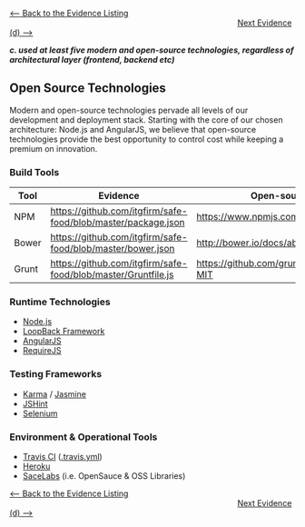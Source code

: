 [<-- Back to the Evidence Listing](https://github.com/itgfirm/safe-food/edit/master/Evidence)  &nbsp;&nbsp;&nbsp;&nbsp;&nbsp;&nbsp;&nbsp;&nbsp;&nbsp;&nbsp;&nbsp;&nbsp;&nbsp;&nbsp;&nbsp;&nbsp;&nbsp;&nbsp;&nbsp;&nbsp;&nbsp;&nbsp;&nbsp;&nbsp;&nbsp;&nbsp;&nbsp;&nbsp;&nbsp;&nbsp;&nbsp;&nbsp;&nbsp;&nbsp;&nbsp;&nbsp;&nbsp;&nbsp;&nbsp;&nbsp;&nbsp;&nbsp;&nbsp;&nbsp;&nbsp;&nbsp;&nbsp;&nbsp;&nbsp;&nbsp;&nbsp;&nbsp;&nbsp;&nbsp;&nbsp;&nbsp;&nbsp;&nbsp;&nbsp;&nbsp;&nbsp;&nbsp;&nbsp;&nbsp;&nbsp;&nbsp;&nbsp;&nbsp;&nbsp;&nbsp;&nbsp;&nbsp;&nbsp;&nbsp;&nbsp;&nbsp;&nbsp;&nbsp;&nbsp;&nbsp;&nbsp;&nbsp;&nbsp;&nbsp;&nbsp;&nbsp;&nbsp;&nbsp;&nbsp;&nbsp;&nbsp;&nbsp;&nbsp;&nbsp;&nbsp;&nbsp;&nbsp;&nbsp;&nbsp;&nbsp;&nbsp;&nbsp;[Next Evidence (d) -->](https://github.com/itgfirm/safe-food/edit/master/Evidence/d)

***c. used at least five modern and open-source technologies, regardless of architectural layer (frontend, backend etc)***

## Open Source Technologies
Modern and open-source technologies pervade all levels of our development and deployment stack.  Starting with the core of our chosen architecture: Node.js and AngularJS, we believe that open-source technologies provide the best opportunity to control cost while keeping a premium on innovation.



### Build Tools
| Tool  | Evidence  | Open-source Documentation  |
|---|---|---|
| NPM  | https://github.com/itgfirm/safe-food/blob/master/package.json  | https://www.npmjs.com/policies/npm-license  |
| Bower  | https://github.com/itgfirm/safe-food/blob/master/bower.json  | http://bower.io/docs/about/  |
| Grunt  | https://github.com/itgfirm/safe-food/blob/master/Gruntfile.js  | https://github.com/gruntjs/grunt/blob/master/LICENSE-MIT  |

### Runtime Technologies
- [Node.js]()
- [LoopBack Framework](https://github.com/itgfirm/safe-food/blob/master/server/server.js)
- [AngularJS](https://github.com/itgfirm/safe-food/blob/master/client/scripts/app.js)
- [RequireJS](https://github.com/itgfirm/safe-food/blob/master/client/index.html)

### Testing Frameworks
- [Karma](https://github.com/itgfirm/safe-food/blob/master/client/test/karma.conf.js) / [Jasmine](https://github.com/itgfirm/safe-food/blob/master/client/test/karma.conf.js)
- [JSHint](https://github.com/itgfirm/safe-food/blob/master/.jshintrc)
- [Selenium](https://github.com/itgfirm/safe-food/tree/master/test/selenium)

### Environment & Operational Tools
- [Travis CI](https://travis-ci.org/itgfirm/safe-food/builds) ([.travis.yml](https://github.com/itgfirm/safe-food/blob/master/.travis.yml))
- [Heroku](http://safe-food.herokuapp.com)
- [SaceLabs](https://saucelabs.com/u/itg-gsa-bpa) (i.e. OpenSauce & OSS Libraries)

[<-- Back to the Evidence Listing](https://github.com/itgfirm/safe-food/edit/master/Evidence)  &nbsp;&nbsp;&nbsp;&nbsp;&nbsp;&nbsp;&nbsp;&nbsp;&nbsp;&nbsp;&nbsp;&nbsp;&nbsp;&nbsp;&nbsp;&nbsp;&nbsp;&nbsp;&nbsp;&nbsp;&nbsp;&nbsp;&nbsp;&nbsp;&nbsp;&nbsp;&nbsp;&nbsp;&nbsp;&nbsp;&nbsp;&nbsp;&nbsp;&nbsp;&nbsp;&nbsp;&nbsp;&nbsp;&nbsp;&nbsp;&nbsp;&nbsp;&nbsp;&nbsp;&nbsp;&nbsp;&nbsp;&nbsp;&nbsp;&nbsp;&nbsp;&nbsp;&nbsp;&nbsp;&nbsp;&nbsp;&nbsp;&nbsp;&nbsp;&nbsp;&nbsp;&nbsp;&nbsp;&nbsp;&nbsp;&nbsp;&nbsp;&nbsp;&nbsp;&nbsp;&nbsp;&nbsp;&nbsp;&nbsp;&nbsp;&nbsp;&nbsp;&nbsp;&nbsp;&nbsp;&nbsp;&nbsp;&nbsp;&nbsp;&nbsp;&nbsp;&nbsp;&nbsp;&nbsp;&nbsp;&nbsp;&nbsp;&nbsp;&nbsp;&nbsp;&nbsp;&nbsp;&nbsp;&nbsp;&nbsp;&nbsp;&nbsp;[Next Evidence (d) -->](https://github.com/itgfirm/safe-food/edit/master/Evidence/d)
